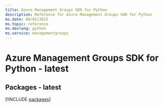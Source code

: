 ```yaml
---
title: Azure Management Groups SDK for Python
description: Reference for Azure Management Groups SDK for Python
ms.date: 08/01/2025
ms.topic: reference
ms.devlang: python
ms.service: managementgroups
---
```

# Azure Management Groups SDK for Python - latest
## Packages - latest
[!INCLUDE [packages](management-groups-index.md)]